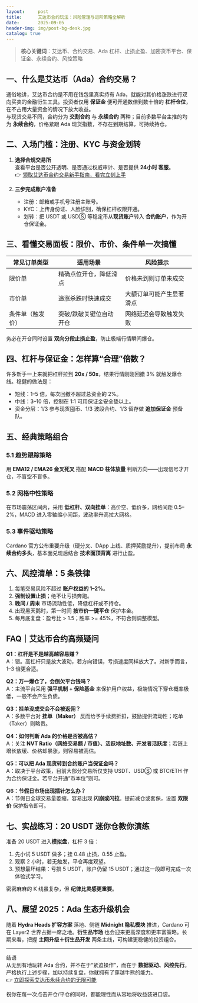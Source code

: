 ```yaml
---
layout:     post
title:      艾达币合约玩法：风险管理与进阶策略全解析
date:       2025-09-05
header-img: img/post-bg-desk.jpg
catalog: true
---
```


> **核心关键词**：艾达币、合约交易、Ada 杠杆、止损止盈、加密货币平台、保证金、永续合约、风控策略

## 一、什么是艾达币（Ada）合约交易？

通俗地讲，艾达币合约是不用在钱包里真实持有 Ada，就能对其价格涨跌进行双向买卖的金融衍生工具。投资者仅用 **保证金** 便可开通数倍到数十倍的 **杠杆仓位**，在不占用大量资金的情况下放大收益。  
与现货交易不同，合约分为 **交割合约** 与 **永续合约** 两种；目前多数平台主推的均为 **永续合约**，价格紧跟 Ada 现货指数，不存在到期结算，可持续持仓。

## 二、入场门槛：注册、KYC 与资金划转

1. **选择合规交易所**  
   查看平台是否公开透明、是否通过权威审计、是否提供 **24小时 客服**。  
   👉 [领取艾达币合约交易新手指南，看完立刻上手](https://okxdog.com/)

2. **三步完成账户准备**  
   - 注册：邮箱或手机号注册主账号。  
   - KYC：上传身份证、人脸识别，确保杠杆权限开通。  
   - 划转：把 USDT 或 USDⓈ 等稳定币从**现货账户**转入 **合约账户**，作为开仓保证金。

## 三、看懂交易面板：限价、市价、条件单一次搞懂

| 常见订单类型 | 适用场景 | 风险提示 |
|---|---|---|
| 限价单 | 精确点位开仓，降低滑点 | 价格未到则订单未成交 |
| 市价单 | 追涨杀跌时快速成交 | 大额订单可能产生显著滑点 |
| 条件单（触发价） | 突破/跌破关键位自动开仓 | 网络延迟会导致触发失败 |

务必在开仓同时设置 **双向分段止损止盈**，防止极端行情瞬间爆仓。

## 四、杠杆与保证金：怎样算“合理”倍数？

许多新手一上来就把杠杆拉到 **20x / 50x**，结果行情刚刚回撤 3% 就触发爆仓线。稳健的做法是：

- 短线：1–5 倍，每次回撤不超过总资金的 2%。  
- 中线：3–10 倍，控制在 1:1 可用保证金安全垫以上。  
- 资金分层：1/3 参与现货囤币、1/3 波段合约、1/3 留存做 **追加保证金** 预备队。

## 五、经典策略组合

### 5.1 趋势跟踪策略

用 **EMA12 / EMA26 金叉死叉** 搭配 **MACD 柱体放量** 判断方向——出现信号才开仓，不盲空不盲多。

### 5.2 网格中性策略

在市场震荡区间内，采用 **低杠杆、双向挂单**：高价空、低价多，网格间距 0.5–2%，MACD 进入零轴缩小间距，波动率升高拉大网格。

### 5.3 事件驱动策略

Cardano 官方公布重要升级（硬分叉、DApp 上线、质押奖励提升），提前布局 **永续合约多头**，基本面兑现后结合 **技术面顶背离** 进行止盈。

## 六、风控清单：5 条铁律

1. 每笔交易风险不超过 **账户权益的 1–2%**。  
2. **强制设置止损**；绝不让亏损奔跑。  
3. **晚间 / 周末** 市场流动性低，降低杠杆或不持仓。  
4. 出现黑天鹅时，第一时间 **按市价一键平仓** 保护本金。  
5. 每月底复盘：盈亏比 > 1.5；胜率 >= 45%，不符合则调整模型。

## FAQ｜艾达币合约高频疑问

**Q1：杠杆是不是越高越容易赚？**  
A：错。高杠杆只是放大波动，若方向错误，亏损速度同样放大了。对新手而言，1–3 倍更合适。

**Q2：万一爆仓了，会倒欠平台钱吗？**  
A：主流平台采用 **强平机制 + 保险基金** 来保护用户权益，极端情况下穿仓概率极低，一般不会产生负债。

**Q3：挂单没成交会不会被返佣？**  
A：多数平台对 **挂单（Maker）** 反而给予手续费折扣，鼓励提供流动性；吃单（Taker）则略贵。

**Q4：如何判断 Ada 的价格是否被高估？**  
A：关注 **NVT Ratio（网络交易额 / 市值）、活跃地址数、开发者活跃度**；若链上增长放缓、价格却暴涨，则容易被高估。

**Q5：可以把 Ada 现货转到合约账户当保证金吗？**  
A：取决于平台政策，目前大部分交易所仅支持 USDT、USDⓈ 或 BTC/ETH 作为合约保证金。若平台开通“币本位”则可。

**Q6：节假日市场出现插针怎么办？**  
A：节假日全球交易量萎缩，容易出现 **闪崩或闪拉**。提前减仓或套保，设置 **双限价** 保护指令即可。

## 七、实战练习：20 USDT 迷你仓教你演练

准备 20 USDT 进入**模拟盘**，杠杆 3 倍：  
1. 先小试 5 USDT 做多；挂 0.48 止损，0.55 止盈。  
2. 观察 2 小时，若无触发，平仓再度观望。  
3. 预想最坏结果：亏损 5 USDT，账户仍留 15 USDT；通过这一段即可完成一次体验式学习。

密密麻麻的 K 线虽复杂，但 **纪律比灵感更重要**。

## 八、展望 2025：Ada 生态升级机会

随着 **Hydra Heads 扩容方案** 落地、侧链 **Midnight 隐私模块** 推进，Cardano 可在 Layer2 世界占据一席之地。**衍生品市场** 也会迎来更高深度和更丰富策略。长期来看，把握 **主网升级＋衍生品开发** 两条主线，可构建更稳健的投资组合。

---

结语  
从无到有地玩转 Ada 合约，并不在于“紧迫操作”，而在于 **数据驱动、风控先行**。严格执行上述步骤，加以持续复盘，你就拥有了穿越牛熊的能力。  
👉 [立即探索艾达币永续合约的无限可能](https://okxdog.com/)

祝你在每一次点击开仓/平仓的同时，都能理性而从容地将收益装进口袋。